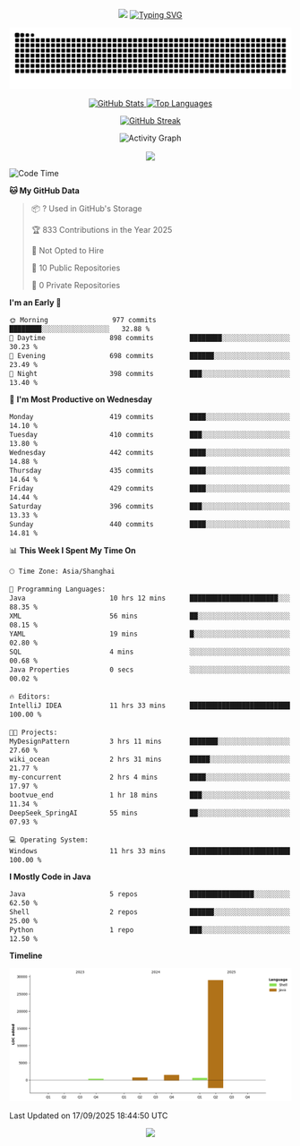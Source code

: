 <!-- -->

<p align="center">
<img src="https://capsule-render.vercel.app/api?type=waving&color=timeGradient&height=300&&section=header&text=HI%20THEME!&fontSize=90&fontAlign=50&fontAlignY=30&desc=I%20am%20AlfonsoKevin!&descAlign=50&descSize=30&descAlignY=60&animation=twinkling" />
    <a align="center" href="https://www.kaijavademo.top/"><img src="https://readme-typing-svg.demolab.com?font=Fira+Code&center=true&pause=1000&width=435&lines=Welcome+to+my+GitHub+profile+page!;%E6%AC%A2%E8%BF%8E%E6%9D%A5%E5%88%B0%E6%88%91%E7%9A%84GitHub%E4%B8%BB%E9%A1%B5%EF%BC%81" alt="Typing SVG" height=200 /> </a>
</p>
 <p align="center"><img src="https://raw.githubusercontent.com/AlfonsoKevin/AlfonsoKevin/output/github-contribution-grid-snake.svg"></p>

</p>


<p align="center" >
  <a href="https://github.com/AlfonsoKevin">  
    <img src="https://github-readme-stats.vercel.app/api/?username=AlfonsoKevin&layout=compact&border_radius=20" width="400"  alt="GitHub Stats" />
  </a>
  <a href="https://www.kaijavademo.top/">
    <img src="https://github-readme-stats.vercel.app/api/top-langs/?username=AlfonsoKevin&layout=compact&border_radius=20" width=400 alt="Top Languages"/>
  </a>
</p>


<p align="center">
    <a href="https://github.com/AlfonsoKevin">
    <img src="https://streak-stats.demolab.com?user=AlfonsoKevin&theme=transparent&hide_border=false%C2%A0%C2%A0%E5%81%87&short_numbers=false%C2%A0%C2%A0%E5%81%87&card_width=595&card_height=234" height="400"  alt="GitHub Streak" />
    </a>
</p>



<p align="center">
    <img width="800" src="https://github-readme-activity-graph.vercel.app/graph?username=AlfonsoKevin&theme=github-compact&hide_border=true&area=true&from=2024-06-01&to=2024-12-31&grid=false&custom_title=Activity%20Graph" alt="Activity Graph" title="Activity Graph" />
</p> 




<p align="center">
	<img align="center" src="https://skillicons.dev/icons?i=idea,java,mysql,redis,spring,rocket,html,css,js,react,linux,py,c,clion,docker,md,stackoverflow&theme=light" />    
</p>


<!--START_SECTION:waka-->
![Code Time](http://img.shields.io/badge/Code%20Time-229%20hrs%2034%20mins-blue)

**🐱 My GitHub Data** 

> 📦 ? Used in GitHub's Storage 
 > 
> 🏆 833 Contributions in the Year 2025
 > 
> 🚫 Not Opted to Hire
 > 
> 📜 10 Public Repositories 
 > 
> 🔑 0 Private Repositories 
 > 
**I'm an Early 🐤** 

```text
🌞 Morning                977 commits         ████████░░░░░░░░░░░░░░░░░   32.88 % 
🌆 Daytime                898 commits         ████████░░░░░░░░░░░░░░░░░   30.23 % 
🌃 Evening                698 commits         ██████░░░░░░░░░░░░░░░░░░░   23.49 % 
🌙 Night                  398 commits         ███░░░░░░░░░░░░░░░░░░░░░░   13.40 % 
```
📅 **I'm Most Productive on Wednesday** 

```text
Monday                   419 commits         ████░░░░░░░░░░░░░░░░░░░░░   14.10 % 
Tuesday                  410 commits         ███░░░░░░░░░░░░░░░░░░░░░░   13.80 % 
Wednesday                442 commits         ████░░░░░░░░░░░░░░░░░░░░░   14.88 % 
Thursday                 435 commits         ████░░░░░░░░░░░░░░░░░░░░░   14.64 % 
Friday                   429 commits         ████░░░░░░░░░░░░░░░░░░░░░   14.44 % 
Saturday                 396 commits         ███░░░░░░░░░░░░░░░░░░░░░░   13.33 % 
Sunday                   440 commits         ████░░░░░░░░░░░░░░░░░░░░░   14.81 % 
```


📊 **This Week I Spent My Time On** 

```text
🕑︎ Time Zone: Asia/Shanghai

💬 Programming Languages: 
Java                     10 hrs 12 mins      ██████████████████████░░░   88.35 % 
XML                      56 mins             ██░░░░░░░░░░░░░░░░░░░░░░░   08.15 % 
YAML                     19 mins             █░░░░░░░░░░░░░░░░░░░░░░░░   02.80 % 
SQL                      4 mins              ░░░░░░░░░░░░░░░░░░░░░░░░░   00.68 % 
Java Properties          0 secs              ░░░░░░░░░░░░░░░░░░░░░░░░░   00.02 % 

🔥 Editors: 
IntelliJ IDEA            11 hrs 33 mins      █████████████████████████   100.00 % 

🐱‍💻 Projects: 
MyDesignPattern          3 hrs 11 mins       ███████░░░░░░░░░░░░░░░░░░   27.60 % 
wiki_ocean               2 hrs 31 mins       █████░░░░░░░░░░░░░░░░░░░░   21.77 % 
my-concurrent            2 hrs 4 mins        ████░░░░░░░░░░░░░░░░░░░░░   17.97 % 
bootvue_end              1 hr 18 mins        ███░░░░░░░░░░░░░░░░░░░░░░   11.34 % 
DeepSeek_SpringAI        55 mins             ██░░░░░░░░░░░░░░░░░░░░░░░   07.93 % 

💻 Operating System: 
Windows                  11 hrs 33 mins      █████████████████████████   100.00 % 
```

**I Mostly Code in Java** 

```text
Java                     5 repos             ████████████████░░░░░░░░░   62.50 % 
Shell                    2 repos             ██████░░░░░░░░░░░░░░░░░░░   25.00 % 
Python                   1 repo              ███░░░░░░░░░░░░░░░░░░░░░░   12.50 % 
```



**Timeline**

![Lines of Code chart](https://raw.githubusercontent.com/AlfonsoKevin/AlfonsoKevin/main/assets/bar_graph.png)


 Last Updated on 17/09/2025 18:44:50 UTC
<!--END_SECTION:waka-->

<p align="center">
    <a href="https://github.com/AlfonsoKevin"></a><img src="https://img.shields.io/badge/GitHub-grey?logo=github" />
</p>
